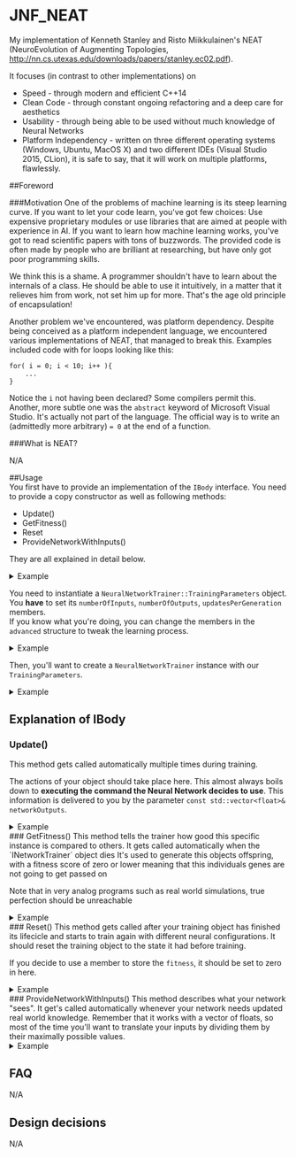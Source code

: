 # JNF_NEAT

My implementation of Kenneth Stanley and Risto Miikkulainen's NEAT (NeuroEvolution
of Augmenting Topologies, http://nn.cs.utexas.edu/downloads/papers/stanley.ec02.pdf).

It focuses (in contrast to other implementations) on

- Speed - through modern and efficient C++14
- Clean Code - through constant ongoing refactoring and a deep care for aesthetics
- Usability - through being able to be used without much knowledge of Neural Networks
- Platform Independency - written on three different operating systems (Windows, Ubuntu, MacOS X) and two different IDEs (Visual Studio 2015, CLion), it is safe to say, that it will work on multiple platforms, flawlessly.

##Foreword

###Motivation
One of the problems of machine learning is its steep learning curve. If you want to let your code learn,
you've got few choices: Use expensive proprietary modules or use libraries that are aimed at people with experience in AI.
If you want to learn how machine learning works, you've got to read scientific papers with tons of buzzwords.
The provided code is often made by people who are brilliant at researching, but have only got poor programming skills.

We think this is a shame. A programmer shouldn't have to learn about the internals of a class.
He should be able to use it intuitively, in a matter that it relieves him from work, not set him up for more.
That's the age old principle of encapsulation!

Another problem we've encountered, was platform dependency. Despite being conceived as a platform independent language,
we encountered various implementations of NEAT, that managed to break this. Examples included code with for loops looking like this:
```
for( i = 0; i < 10; i++ ){  
    ...
}
```
Notice the `i` not having been declared? Some compilers permit this. Another, more subtle one was the `abstract` keyword
of Microsoft Visual Studio. It's actually not part of the language. The official way is to write an (admittedly more arbitrary) `= 0`
at the end of a function.

###What is NEAT?

N/A

##Usage  
You first have to provide an implementation of the `IBody` interface. You need to provide a copy constructor as well as following methods:   
- Update()  
- GetFitness()  
- Reset  
- ProvideNetworkWithInputs()  

They are all explained in detail below.  
<details>
<summary>Example</summary>
N/A
</details>

You need to instantiate a `NeuralNetworkTrainer::TrainingParameters` object. You **have** to set its `numberOfInputs`, `numberOfOutputs`, `updatesPerGeneration` members.  
If you know what you're doing, you can change the members in the `advanced` structure to tweak the learning process.  

<details>
<summary>Example</summary>
```
TrainingParameters params;
params.numberOfInputs = 2;
params.numberOfOutputs = 1;
params.updatesPerGeneration = 4;
```
</details>


Then, you'll want to create a `NeuralNetworkTrainer` instance with our `TrainingParameters`.
<details>
<summary>Example</summary>
N/A
</details>

## Explanation of IBody
### Update()
This method gets called automatically multiple times during training.

The actions of your object should take place here. This almost always boils down to **executing the command the Neural Network decides to use**. This information is delivered to you by the parameter `const std::vector<float>& networkOutputs`.
<details>
<summary>Example</summary>
Say you want to train an artificial player for Super Mario World. This method should then take care of actually pressing the buttons your network want you to. In this specific case, it should also update the whole game for a frame, so enemies and items can react to Mario. A possible interpretention of the `networkOutputs` would be to say that every float in the vector is a button and should be pressed if it's value is above `0.5`.
</details>
### GetFitness()
This method tells the trainer how good this specific instance is compared to others.
It gets called automatically when the `INetworkTrainer` object dies
It's used to generate this objects offspring, with a fitness score of zero or lower meaning that this individuals genes are not going to get passed on

Note that in very analog programs such as real world simulations, true perfection should be unreachable
<details>
<summary>Example</summary>
A simulated chess player could have a fitness method implemented like this:
```sh
int ChessSim::GetFitness() const {
  unsigned int fitness = 0;
  for (const auto & piece : enemyKilledPieces) {
    fitness += piece.GetImportance();
  }
  for (const auto & piece : ownKilledPieces) {
    fitness -= piece.GetImportance();
  }
  return fitness;
}
```  
or, if you store a member `fitness` that you change in the Update() function.  
```sh
int ChessSim::GetFitness() const {
    return fitness
}
```
</details>
### Reset()
This method gets called after your training object has finished its lifecicle and starts to train again with different neural configurations. It should reset the training object to the state it had before training.  

If you decide to use a member to store the `fitness`, it should be set to zero in here.

<details>
<summary>Example</summary>
 If you are programming a Super Mario World player, the code to restart the level should be in here
</details>
### ProvideNetworkWithInputs()
This method describes what your network "sees". It get's called automatically whenever your network needs updated real world knowledge.
Remember that it works with a vector of floats, so most of the time you'll want to translate your
inputs by dividing them by their maximally possible values.
<details>
<summary>Example</summary>
Let's assume you want to create a handwriting reader.
Your input would be a 20 pixels wide and 20 pixels high image of a hand drawn letter.
In order to feed the neural network with this information,
we'll create a vector with 20 * 20 = 400 inputs, each one having a value between 0.0 and 1.0 that represents this pixels blackness.
We can do this in a variety of ways. One of them would be to add the RGB values of the pixel up and divide them by
the maximum possible, 255+255+255 = 765. By this method, a bright red pixel(255,0,0) would be represented in our 400 element vector by
the number 255 / 765 = 0.3333.
 </details>
 
## FAQ

N/A

## Design decisions

N/A
